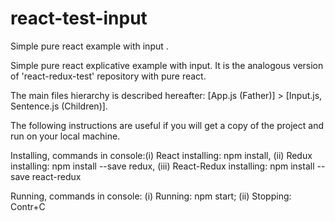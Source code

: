 # react-test-input
Simple pure react example with input .

Simple  pure react explicative example with input. It is the analogous version of 'react-redux-test' repository with pure react.

The main files hierarchy is described hereafter: [App.js (Father)] > [Input.js, Sentence.js (Children)].

The following instructions are useful if you will get a copy of the project and run on your local machine.

Installing, commands in console:(i) React installing: npm install, (ii) Redux installing: npm install --save redux,  (iii) React-Redux installing: npm install --save react-redux

Running, commands in console: (i) Running: npm start; (ii) Stopping: Contr+C
